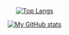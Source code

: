 <div align="center">

[![Top Langs](https://github-readme-stats.vercel.app/api/top-langs/?username=abeatrix&bg_color=000&title_color=fff&text_color=fff&show_icons=true&count_private=true)](https://github.com/abeatrix/github-readme-stats)
<br>

[![My GitHub stats](https://github-readme-stats.vercel.app/api?username=abeatrix&bg_color=000&title_color=fff&text_color=fff&show_icons=true&count_private=true)](https://github.com/abeatrix/github-readme-stats)
</div>
